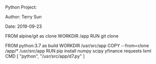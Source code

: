 Python Project:

Author: Terry Sun

Date: 2019-09-23


FROM alpine/git as clone
WORKDIR /app
RUN git clone 

FROM python:3.7 as build
WORKDIR /usr/src/app
COPY --from=clone /app/* /usr/src/app
RUN pip install numpy scipy yfinance requests lxml
CMD [ "python", "/usr/src/app/d7.py" ]
